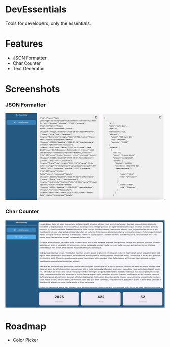 # DevEssentials
 Tools for developers, only the essentials.

# Features
- JSON Formatter
- Char Counter
- Text Generator

# Screenshots

### JSON Formatter
![JSON Formatter Screen](./assets/screenshots/json_formatter.png)

### Char Counter
![Char Counter Screen](./assets/screenshots/char_counter.png)

# Roadmap
- Color Picker
